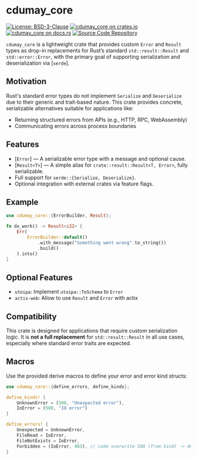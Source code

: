 # cdumay_core

[![License: BSD-3-Clause](https://img.shields.io/badge/license-BSD--3--Clause-blue)](./LICENSE)
[![cdumay_core on crates.io](https://img.shields.io/crates/v/cdumay_core)](https://crates.io/crates/cdumay_core)
[![cdumay_core on docs.rs](https://docs.rs/cdumay_core/badge.svg)](https://docs.rs/cdumay_core)
[![Source Code Repository](https://img.shields.io/badge/Code-On%20GitHub-blue?logo=GitHub)](https://github.com/cdumay/cdumay_core)

`cdumay_core` is a lightweight crate that provides custom `Error` and `Result` types
as drop-in replacements for Rust’s standard `std::result::Result` and `std::error::Error`,
with the primary goal of supporting serialization and deserialization via [`serde`].

## Motivation

Rust's standard error types do not implement `Serialize` and `Deserialize` due to
their generic and trait-based nature. This crate provides concrete, serializable
alternatives suitable for applications like:

- Returning structured errors from APIs (e.g., HTTP, RPC, WebAssembly)
- Communicating errors across process boundaries

## Features

- [`Error`] — A serializable error type with a message and optional cause.
- [`Result<T>`] — A simple alias for `crate::result::Result<T, Error>`, fully serializable.
- Full support for `serde::{Serialize, Deserialize}`.
- Optional integration with external crates via feature flags.

## Example

```rust
use cdumay_core::{ErrorBuilder, Result};

fn do_work() -> Result<i32> {
    Err(
        ErrorBuilder::default()
            .with_message("Something went wrong".to_string())
            .build()
    ).into()
}
```

## Optional Features

- `utoipa`: Implement `utoipa::ToSchema` to `Error`
- `actix-web`: Allow to use `Result` and `Error` with actix

## Compatibility

This crate is designed for applications that require custom serialization logic.
It is **not a full replacement** for `std::result::Result` in all use cases, especially
where standard error traits are expected.

## Macros

Use the provided derive macros to define your error and error kind structs:

```rust
use cdumay_core::{define_errors, define_kinds};

define_kinds! {
    UnknownError = (500, "Unexpected error"),
    IoError = (500, "IO error")
}

define_errors! {
    Unexpected = UnknownError,
    FileRead = IoError,
    FileNotExists = IoError,
    Forbidden = (IoError, 403), // code overwrite 500 (from kind) -> 403
}
```

